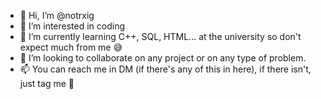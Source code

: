 - 👋 Hi, I’m @notrxig
- 👀 I’m interested in coding
- 🌱 I’m currently learning C++, SQL, HTML... at the university so don't expect much from me 😅
- 💞️ I’m looking to collaborate on any project or on any type of problem.
- 📫 You can reach me in DM (if there's any of this in here), if there isn't, just tag me 🫡

<!---
notrxig/notrxig is a ✨ special ✨ repository because its `README.md` (this file) appears on your GitHub profile.
You can click the Preview link to take a look at your changes.
--->
